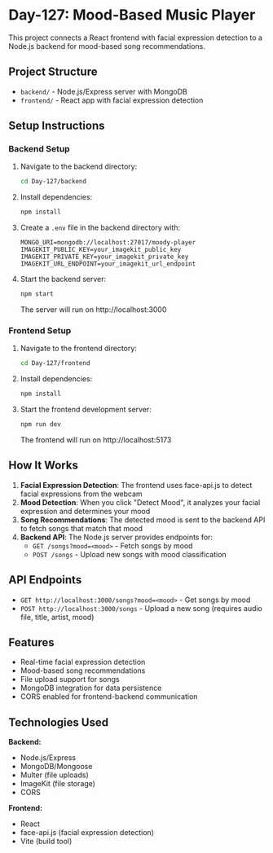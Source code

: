 # Day-127: Mood-Based Music Player

This project connects a React frontend with facial expression detection to a Node.js backend for mood-based song recommendations.

## Project Structure

- `backend/` - Node.js/Express server with MongoDB
- `frontend/` - React app with facial expression detection

## Setup Instructions

### Backend Setup

1. Navigate to the backend directory:

   ```bash
   cd Day-127/backend
   ```

2. Install dependencies:

   ```bash
   npm install
   ```

3. Create a `.env` file in the backend directory with:

   ```
   MONGO_URI=mongodb://localhost:27017/moody-player
   IMAGEKIT_PUBLIC_KEY=your_imagekit_public_key
   IMAGEKIT_PRIVATE_KEY=your_imagekit_private_key
   IMAGEKIT_URL_ENDPOINT=your_imagekit_url_endpoint
   ```

4. Start the backend server:
   ```bash
   npm start
   ```
   The server will run on http://localhost:3000

### Frontend Setup

1. Navigate to the frontend directory:

   ```bash
   cd Day-127/frontend
   ```

2. Install dependencies:

   ```bash
   npm install
   ```

3. Start the frontend development server:
   ```bash
   npm run dev
   ```
   The frontend will run on http://localhost:5173

## How It Works

1. **Facial Expression Detection**: The frontend uses face-api.js to detect facial expressions from the webcam
2. **Mood Detection**: When you click "Detect Mood", it analyzes your facial expression and determines your mood
3. **Song Recommendations**: The detected mood is sent to the backend API to fetch songs that match that mood
4. **Backend API**: The Node.js server provides endpoints for:
   - `GET /songs?mood=<mood>` - Fetch songs by mood
   - `POST /songs` - Upload new songs with mood classification

## API Endpoints

- `GET http://localhost:3000/songs?mood=<mood>` - Get songs by mood
- `POST http://localhost:3000/songs` - Upload a new song (requires audio file, title, artist, mood)

## Features

- Real-time facial expression detection
- Mood-based song recommendations
- File upload support for songs
- MongoDB integration for data persistence
- CORS enabled for frontend-backend communication

## Technologies Used

**Backend:**

- Node.js/Express
- MongoDB/Mongoose
- Multer (file uploads)
- ImageKit (file storage)
- CORS

**Frontend:**

- React
- face-api.js (facial expression detection)
- Vite (build tool)
